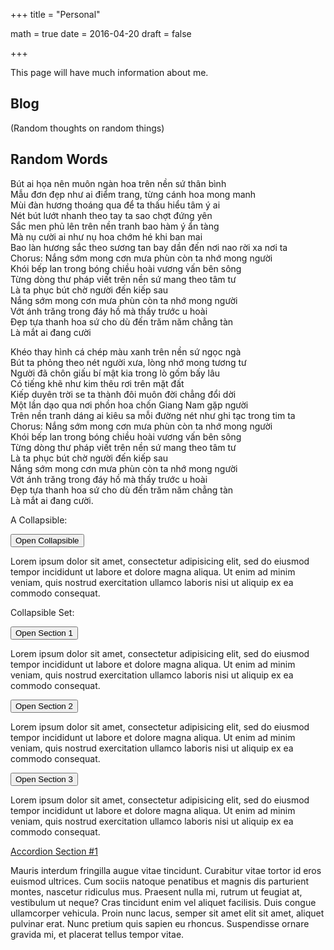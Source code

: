+++
title = "Personal"

math = true
date = 2016-04-20
draft = false

+++

This page will have much information about me. 

## Blog
(Random thoughts on random things)


## Random Words
Bút ai họa nên muôn ngàn hoa trên nền sứ thân bình  
Mẫu đơn đẹp như ai điểm trang, từng cánh hoa mong manh  
Mùi đàn hương thoáng qua để ta thấu hiểu tâm ý ai  
Nét bút lướt nhanh theo tay ta sao chợt đứng yên  
Sắc men phủ lên trên nền tranh bao hàm ý ẩn tàng  
Mà nụ cười ai như nụ hoa chớm hé khi ban mai  
Bao làn hương sắc theo sương tan bay dần đến nơi nao rời xa nơi ta  
Chorus: Nắng sớm mong cơn mưa phùn còn ta nhớ mong người  
Khói bếp lan trong bóng chiều hoài vương vấn bên sông  
Từng dòng thư pháp viết trên nền sứ mang theo tâm tư  
Là ta phục bút chờ người đến kiếp sau  
Nắng sớm mong cơn mưa phùn còn ta nhớ mong người  
Vớt ánh trăng trong đáy hồ mà thấy trước u hoài  
Đẹp tựa thanh hoa sứ cho dù đến trăm năm chẳng tàn  
Là mắt ai đang cười  

Khéo thay hình cá chép màu xanh trên nền sứ ngọc ngà  
Bút ta phỏng theo nét người xưa, lòng nhớ mong tương tư   
Người đã chôn giấu bí mật kia trong lò gốm bấy lâu  
Có tiếng khẽ như kim thêu rơi trên mặt đất  
Kiếp duyên trời se ta thành đôi muôn đời chẳng đổi dời  
Một lần dạo qua nơi phồn hoa chốn Giang Nam gặp người  
Trên nền tranh dáng ai kiêu sa mỗi đường nét như ghi tạc trong tim ta  
Chorus: Nắng sớm mong cơn mưa phùn còn ta nhớ mong người  
Khói bếp lan trong bóng chiều hoài vương vấn bên sông  
Từng dòng thư pháp viết trên nền sứ mang theo tâm tư  
Là ta phục bút chờ người đến kiếp sau  
Nắng sớm mong cơn mưa phùn còn ta nhớ mong người  
Vớt ánh trăng trong đáy hồ mà thấy trước u hoài  
Đẹp tựa thanh hoa sứ cho dù đến trăm năm chẳng tàn  
Là mắt ai đang cười.  

<p>A Collapsible:</p>
<button class="collapsible">Open Collapsible</button>
<div class="content">
  <p>Lorem ipsum dolor sit amet, consectetur adipisicing elit, sed do eiusmod tempor incididunt ut labore et dolore magna aliqua. Ut enim ad minim veniam, quis nostrud exercitation ullamco laboris nisi ut aliquip ex ea commodo consequat.</p>
</div>

<p>Collapsible Set:</p>
<button class="collapsible">Open Section 1</button>
<div class="content">
  <p>Lorem ipsum dolor sit amet, consectetur adipisicing elit, sed do eiusmod tempor incididunt ut labore et dolore magna aliqua. Ut enim ad minim veniam, quis nostrud exercitation ullamco laboris nisi ut aliquip ex ea commodo consequat.</p>
</div>
<button class="collapsible">Open Section 2</button>
<div class="content">
  <p>Lorem ipsum dolor sit amet, consectetur adipisicing elit, sed do eiusmod tempor incididunt ut labore et dolore magna aliqua. Ut enim ad minim veniam, quis nostrud exercitation ullamco laboris nisi ut aliquip ex ea commodo consequat.</p>
</div>
<button class="collapsible">Open Section 3</button>
<div class="content">
  <p>Lorem ipsum dolor sit amet, consectetur adipisicing elit, sed do eiusmod tempor incididunt ut labore et dolore magna aliqua. Ut enim ad minim veniam, quis nostrud exercitation ullamco laboris nisi ut aliquip ex ea commodo consequat.</p>
</div>

<div class="accordion">
<div class="accordion-section">
<a class="accordion-section-title" href="#accordion-1">Accordion Section #1</a>
<div id="accordion-1" class="accordion-section-content">
<p>Mauris interdum fringilla augue vitae tincidunt. Curabitur vitae tortor id eros euismod ultrices. Cum sociis natoque penatibus et magnis dis parturient montes, nascetur ridiculus mus. Praesent nulla mi, rutrum ut feugiat at, vestibulum ut neque? Cras tincidunt enim vel aliquet facilisis. Duis congue ullamcorper vehicula. Proin nunc lacus, semper sit amet elit sit amet, aliquet pulvinar erat. Nunc pretium quis sapien eu rhoncus. Suspendisse ornare gravida mi, et placerat tellus tempor vitae.</p>
</div><!--end .accordion-section-content-->
</div><!--end .accordion-section-->
</div><!--end .accordion-->
